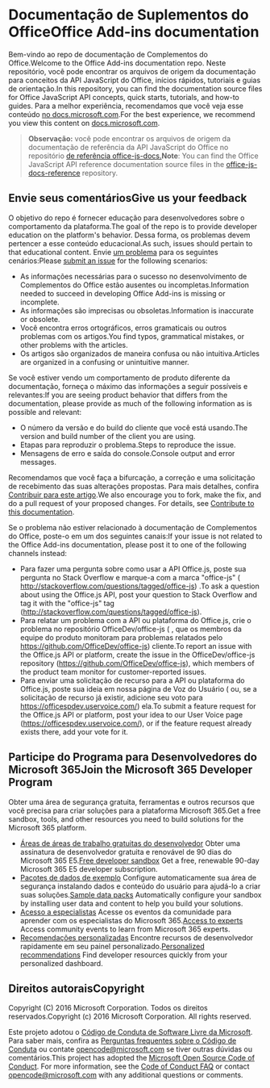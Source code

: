 # <a name="office-add-ins-documentation"></a><span data-ttu-id="fc806-101">Documentação de Suplementos do Office</span><span class="sxs-lookup"><span data-stu-id="fc806-101">Office Add-ins documentation</span></span>

<span data-ttu-id="fc806-102">Bem-vindo ao repo de documentação de Complementos do Office.</span><span class="sxs-lookup"><span data-stu-id="fc806-102">Welcome to the Office Add-ins documentation repo.</span></span> <span data-ttu-id="fc806-103">Neste repositório, você pode encontrar os arquivos de origem da documentação para conceitos da API JavaScript do Office, inícios rápidos, tutoriais e guias de orientação.</span><span class="sxs-lookup"><span data-stu-id="fc806-103">In this repository, you can find the documentation source files for Office JavaScript API concepts, quick starts, tutorials, and how-to guides.</span></span> <span data-ttu-id="fc806-104">Para a melhor experiência, recomendamos que você veja esse conteúdo [no docs.microsoft.com](https://docs.microsoft.com/office/dev/add-ins).</span><span class="sxs-lookup"><span data-stu-id="fc806-104">For the best experience, we recommend you view this content on [docs.microsoft.com](https://docs.microsoft.com/office/dev/add-ins).</span></span>

> <span data-ttu-id="fc806-105">**Observação:** você pode encontrar os arquivos de origem da documentação de referência da API JavaScript do Office no repositório [de referência office-js-docs.](https://github.com/OfficeDev/office-js-docs-reference)</span><span class="sxs-lookup"><span data-stu-id="fc806-105">**Note**: You can find the Office JavaScript API reference documentation source files in the [office-js-docs-reference](https://github.com/OfficeDev/office-js-docs-reference) repository.</span></span>

## <a name="give-us-your-feedback"></a><span data-ttu-id="fc806-106">Envie seus comentários</span><span class="sxs-lookup"><span data-stu-id="fc806-106">Give us your feedback</span></span>

<span data-ttu-id="fc806-107">O objetivo do repo é fornecer educação para desenvolvedores sobre o comportamento da plataforma.</span><span class="sxs-lookup"><span data-stu-id="fc806-107">The goal of the repo is to provide developer education on the platform's behavior.</span></span> <span data-ttu-id="fc806-108">Dessa forma, os problemas devem pertencer a esse conteúdo educacional.</span><span class="sxs-lookup"><span data-stu-id="fc806-108">As such, issues should pertain to that educational content.</span></span> <span data-ttu-id="fc806-109">Envie [um problema](https://github.com/OfficeDev/office-js-docs-pr/issues) para os seguintes cenários:</span><span class="sxs-lookup"><span data-stu-id="fc806-109">Please [submit an issue](https://github.com/OfficeDev/office-js-docs-pr/issues) for the following scenarios:</span></span>

 - <span data-ttu-id="fc806-110">As informações necessárias para o sucesso no desenvolvimento de Complementos do Office estão ausentes ou incompletas.</span><span class="sxs-lookup"><span data-stu-id="fc806-110">Information needed to succeed in developing Office Add-ins is missing or incomplete.</span></span>
 - <span data-ttu-id="fc806-111">As informações são imprecisas ou obsoletas.</span><span class="sxs-lookup"><span data-stu-id="fc806-111">Information is inaccurate or obsolete.</span></span>
 - <span data-ttu-id="fc806-112">Você encontra erros ortográficos, erros gramaticais ou outros problemas com os artigos.</span><span class="sxs-lookup"><span data-stu-id="fc806-112">You find typos, grammatical mistakes, or other problems with the articles.</span></span>
 - <span data-ttu-id="fc806-113">Os artigos são organizados de maneira confusa ou não intuitiva.</span><span class="sxs-lookup"><span data-stu-id="fc806-113">Articles are organized in a confusing or unintuitive manner.</span></span>
 
<span data-ttu-id="fc806-114">Se você estiver vendo um comportamento de produto diferente da documentação, forneça o máximo das informações a seguir possíveis e relevantes:</span><span class="sxs-lookup"><span data-stu-id="fc806-114">If you are seeing product behavior that differs from the documentation, please provide as much of the following information as is possible and relevant:</span></span>

 - <span data-ttu-id="fc806-115">O número da versão e do build do cliente que você está usando.</span><span class="sxs-lookup"><span data-stu-id="fc806-115">The version and build number of the client you are using.</span></span>
 - <span data-ttu-id="fc806-116">Etapas para reproduzir o problema.</span><span class="sxs-lookup"><span data-stu-id="fc806-116">Steps to reproduce the issue.</span></span>
 - <span data-ttu-id="fc806-117">Mensagens de erro e saída do console.</span><span class="sxs-lookup"><span data-stu-id="fc806-117">Console output and error messages.</span></span>
 
<span data-ttu-id="fc806-p103">Recomendamos que você faça a bifurcação, a correção e uma solicitação de recebimento das suas alterações propostas. Para mais detalhes, confira [Contribuir para este artigo](Contributing.md).</span><span class="sxs-lookup"><span data-stu-id="fc806-p103">We also encourage you to fork, make the fix, and do a pull request of your proposed changes. For details, see [Contribute to this documentation](Contributing.md).</span></span> 

<span data-ttu-id="fc806-120">Se o problema não estiver relacionado à documentação de Complementos do Office, poste-o em um dos seguintes canais:</span><span class="sxs-lookup"><span data-stu-id="fc806-120">If your issue is not related to the Office Add-ins documentation, please post it to one of the following channels instead:</span></span>

 - <span data-ttu-id="fc806-121">Para fazer uma pergunta sobre como usar a API Office.js, poste sua pergunta no Stack Overflow e marque-a com a marca "office-js" ( http://stackoverflow.com/questions/tagged/office-js) .</span><span class="sxs-lookup"><span data-stu-id="fc806-121">To ask a question about using the Office.js API, post your question to Stack Overflow and tag it with the "office-js" tag (http://stackoverflow.com/questions/tagged/office-js).</span></span>
 - <span data-ttu-id="fc806-122">Para relatar um problema com a API ou plataforma do Office.js, crie o problema no repositório OfficeDev/office-js ( , que os membros da equipe do produto monitoram para problemas relatados pelo https://github.com/OfficeDev/office-js) cliente.</span><span class="sxs-lookup"><span data-stu-id="fc806-122">To report an issue with the Office.js API or platform, create the issue in the OfficeDev/office-js repository (https://github.com/OfficeDev/office-js), which members of the product team monitor for customer-reported issues.</span></span>
 - <span data-ttu-id="fc806-123">Para enviar uma solicitação de recurso para a API ou plataforma do Office.js, poste sua ideia em nossa página de Voz do Usuário ( ou, se a solicitação de recurso já existir, adicione seu voto para https://officespdev.uservoice.com/) ela.</span><span class="sxs-lookup"><span data-stu-id="fc806-123">To submit a feature request for the Office.js API or platform, post your idea to our User Voice page (https://officespdev.uservoice.com/), or if the feature request already exists there, add your vote for it.</span></span>
 
## <a name="join-the-microsoft-365-developer-program"></a><span data-ttu-id="fc806-124">Participe do Programa para Desenvolvedores do Microsoft 365</span><span class="sxs-lookup"><span data-stu-id="fc806-124">Join the Microsoft 365 Developer Program</span></span>
<span data-ttu-id="fc806-125">Obter uma área de segurança gratuita, ferramentas e outros recursos que você precisa para criar soluções para a plataforma Microsoft 365.</span><span class="sxs-lookup"><span data-stu-id="fc806-125">Get a free sandbox, tools, and other resources you need to build solutions for the Microsoft 365 platform.</span></span>
- <span data-ttu-id="fc806-126">[Áreas de áreas de trabalho gratuitas do desenvolvedor](https://developer.microsoft.com/microsoft-365/dev-program#Subscription) Obter uma assinatura de desenvolvedor gratuita e renovável de 90 dias do Microsoft 365 E5.</span><span class="sxs-lookup"><span data-stu-id="fc806-126">[Free developer sandbox](https://developer.microsoft.com/microsoft-365/dev-program#Subscription) Get a free, renewable 90-day Microsoft 365 E5 developer subscription.</span></span>
- <span data-ttu-id="fc806-127">[Pacotes de dados de exemplo](https://developer.microsoft.com/microsoft-365/dev-program#Sample) Configure automaticamente sua área de segurança instalando dados e conteúdo do usuário para ajudá-lo a criar suas soluções.</span><span class="sxs-lookup"><span data-stu-id="fc806-127">[Sample data packs](https://developer.microsoft.com/microsoft-365/dev-program#Sample) Automatically configure your sandbox by installing user data and content to help you build your solutions.</span></span>
- <span data-ttu-id="fc806-128">[Acesso a especialistas](https://developer.microsoft.com/microsoft-365/dev-program#Experts) Acesse os eventos da comunidade para aprender com os especialistas do Microsoft 365.</span><span class="sxs-lookup"><span data-stu-id="fc806-128">[Access to experts](https://developer.microsoft.com/microsoft-365/dev-program#Experts) Access community events to learn from Microsoft 365 experts.</span></span>
- <span data-ttu-id="fc806-129">[Recomendações personalizadas](https://developer.microsoft.com/microsoft-365/dev-program#Recommendations) Encontre recursos de desenvolvedor rapidamente em seu painel personalizado.</span><span class="sxs-lookup"><span data-stu-id="fc806-129">[Personalized recommendations](https://developer.microsoft.com/microsoft-365/dev-program#Recommendations) Find developer resources quickly from your personalized dashboard.</span></span>


## <a name="copyright"></a><span data-ttu-id="fc806-130">Direitos autorais</span><span class="sxs-lookup"><span data-stu-id="fc806-130">Copyright</span></span>

<span data-ttu-id="fc806-p104">Copyright (C) 2016 Microsoft Corporation. Todos os direitos reservados.</span><span class="sxs-lookup"><span data-stu-id="fc806-p104">Copyright (c) 2016 Microsoft Corporation. All rights reserved.</span></span>


<span data-ttu-id="fc806-p105">Este projeto adotou o [Código de Conduta de Software Livre da Microsoft](https://opensource.microsoft.com/codeofconduct/). Para saber mais, confira as [Perguntas frequentes sobre o Código de Conduta](https://opensource.microsoft.com/codeofconduct/faq/) ou contate [opencode@microsoft.com](mailto:opencode@microsoft.com) se tiver outras dúvidas ou comentários.</span><span class="sxs-lookup"><span data-stu-id="fc806-p105">This project has adopted the [Microsoft Open Source Code of Conduct](https://opensource.microsoft.com/codeofconduct/). For more information, see the [Code of Conduct FAQ](https://opensource.microsoft.com/codeofconduct/faq/) or contact [opencode@microsoft.com](mailto:opencode@microsoft.com) with any additional questions or comments.</span></span>
